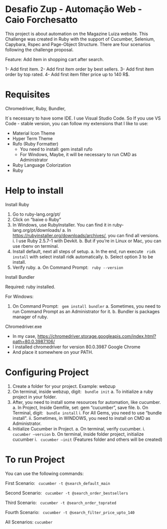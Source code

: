 # Desafio Zup - Automação Web - Caio Forchesatto # 

This project is about automation on the Magazine Luiza website.
This Challenge was created in Ruby with the support of Cucumber, Selenium, Capybara, Rspec and Page-Object Structure.
There are four scenarios following the challenge proposal.

Feature: Add item in shopping cart after search.

1- Add first item.
2- Add first item order by best sellers.
3- Add first item order by top rated.
4- Add first item filter price up to 140 R$.

# Requisites #

Chromedriver, Ruby, Bundler, 


It`s necessary to have some IDE. I use Visual Studio Code. So If you use VS Code - stable version, you can follow my extensions that I like to use:
-	Material Icon Theme 
-	Hyper Term Theme
-	Rufo (Ruby Formatter) 
    -  You need to install: gem install rufo
    -	For Windows, Maybe, it will be necessary to run CMD as Administrator 
-	Ruby Language Colorization 
-	Ruby

# Help to install #

Install Ruby

1)	Go to ruby-lang.org/pt/
2)	Click on “baixe o Ruby”
3)	In Windows, use RubyInstaller. You can find it in ruby-lang.org/pt/downloads/ 
    a.	In https://rubyinstaller.org/downloads/archives/, you can find all versions. 
        i.	I use Ruby 2.5.7-1 with Devkit.
    b.	But if you’re in Linux or Mac, you can use rbenv on terminal. 
4)	Install default, next all steps of setup.
    a.	In the end, run execute ``` ridk install```  with select install ridk automatically.
    b.	Select option 3 to be install. 
5)	Verify ruby.
    a.	On Command Prompt:  ``` ruby --version``` 

Install Bundler 

Required: ruby installed.

For Windows:
1)	On Command Prompt: ``` gem install bundler``` 
a.	Sometimes, you need to run Command Prompt as an Administrator for it. 
b.	Bundler is packages manager of ruby. 

Chromedriver.exe 

-	In my case, https://chromedriver.storage.googleapis.com/index.html?path=80.0.3987.106/
-	I installed chromedriver for version 80.0.3987 Google Chrome
-	And place it somewhere on your PATH.


# Configuring Project
1)	Create a folder for your project. Example: webzup
2)	On terminal, inside webzup, digit: ``` bundle init``` 
    a.	To initialize a ruby project in your folder.
3)	After, you need to install some resources for automation, like cucumber.
    a.  In Project, Inside Gemfile, set:  gem “cucumber”, save file.
    b.	On Terminal, digit: ``` bundle install``` 
        i.	For All Gems, you need to use “bundle install".
        ii. Sometimes, in WINDOWS, you need to install on CMD as Administrator.
4)	Initialize Cucumber in Project.
    a.	On terminal, verify cucumber.
        i.	 ``` cucumber –version ```
    b.	On terminal, inside folder project, initialize cucumber
        i.	 ``` cucumber –init```   (Features folder and others will be created)


# To run Project 

You can use the following commands:
 
First Scenario:
``` cucumber -t @search_default_main``` 

Second Scenario:
``` cucumber -t @search_order_bestsellers``` 

Third Scenario:
``` cucumber -t @search_order_toprated``` 

Fourth Scenario:
``` cucumber -t @search_filter_price_upto_140``` 

All Scenarios:
```cucumber ``` 
